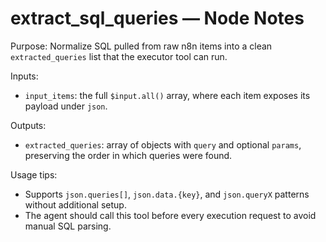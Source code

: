 # extract_sql_queries — Node Notes

Purpose: Normalize SQL pulled from raw n8n items into a clean `extracted_queries` list that the executor tool can run.

Inputs:
- `input_items`: the full `$input.all()` array, where each item exposes its payload under `json`.

Outputs:
- `extracted_queries`: array of objects with `query` and optional `params`, preserving the order in which queries were found.

Usage tips:
- Supports `json.queries[]`, `json.data.{key}`, and `json.queryX` patterns without additional setup.
- The agent should call this tool before every execution request to avoid manual SQL parsing.
